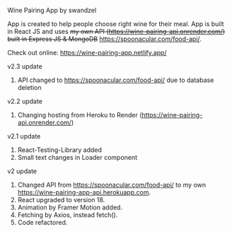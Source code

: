 Wine Pairing App by swandzel

App is created to help people choose right wine for their meal.
App is built in React JS and uses <del>my own API (https://wine-pairing-api.onrender.com/) built in Express JS & MongoDB</del> https://spoonacular.com/food-api/.

Check out online: https://wine-pairing-app.netlify.app/

v2.3 update

1. API changed to https://spoonacular.com/food-api/ due to database deletion

v2.2 update

1. Changing hosting from Heroku to Render (https://wine-pairing-api.onrender.com/)

v2.1 update

1. React-Testing-Library added
2. Small text changes in Loader component

v2 update

1. Changed API from https://spoonacular.com/food-api/ to my own https://wine-pairing-app-api.herokuapp.com.
2. React upgraded to version 18.
3. Animation by Framer Motion added.
4. Fetching by Axios, instead fetch().
5. Code refactored.
